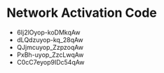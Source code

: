# Network Activation Code
* 6Ij2lOyop-koDMkqAw
* dLQdzuyop-kq_28qAw
* QJjmcuyop_ZzpzoqAw
* PxBh-uyop_ZzcLwqAw
* C0cC7eyop9IDc54qAw